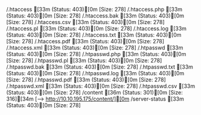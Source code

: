 /.htaccess           [33m (Status: 403)[0m [Size: 278]
/.htaccess.php       [33m (Status: 403)[0m [Size: 278]
/.htaccess.bak       [33m (Status: 403)[0m [Size: 278]
/.htaccess.csv       [33m (Status: 403)[0m [Size: 278]
/.htaccess.pl        [33m (Status: 403)[0m [Size: 278]
/.htaccess.log       [33m (Status: 403)[0m [Size: 278]
/.htaccess.txt       [33m (Status: 403)[0m [Size: 278]
/.htaccess.pdf       [33m (Status: 403)[0m [Size: 278]
/.htaccess.xml       [33m (Status: 403)[0m [Size: 278]
/.htpasswd           [33m (Status: 403)[0m [Size: 278]
/.htpasswd.php       [33m (Status: 403)[0m [Size: 278]
/.htpasswd.pl        [33m (Status: 403)[0m [Size: 278]
/.htpasswd.bak       [33m (Status: 403)[0m [Size: 278]
/.htpasswd.txt       [33m (Status: 403)[0m [Size: 278]
/.htpasswd.log       [33m (Status: 403)[0m [Size: 278]
/.htpasswd.pdf       [33m (Status: 403)[0m [Size: 278]
/.htpasswd.xml       [33m (Status: 403)[0m [Size: 278]
/.htpasswd.csv       [33m (Status: 403)[0m [Size: 278]
/content             [36m (Status: 301)[0m [Size: 316][34m [--> http://10.10.195.175/content/][0m
/server-status       [33m (Status: 403)[0m [Size: 278]
